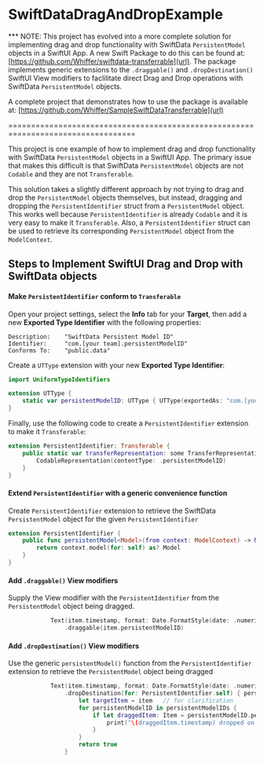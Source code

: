 # SwiftDataDragAndDropExample

*** NOTE: This project has evolved into a more complete solution for implementing drag and drop functionality with SwiftData `PersistentModel` objects in a SwiftUI App.
A new Swift Package to do this can be found at: [https://github.com/Whiffer/swiftdata-transferrable](url).
The package implements generic extensions to the `.draggable()` and `.dropDestination()` SwiftUI View modifiers to faclilitate direct Drag and Drop operations with SwiftData `PersistentModel` objects.


A complete project that demonstrates how to use the package is available at: [https://github.com/Whiffer/SampleSwiftDataTransferrable](url)

==================================================================================

This project is one example of how to implement drag and drop functionality with SwiftData `PersistentModel` objects in a SwiftUI App. The primary issue that makes this difficult is that SwiftData `PersistentModel` objects are not `Codable` and they are not `Transferable`.

This solution takes a slightly different approach by not trying to drag and drop the `PersistentModel` objects themselves, but instead, dragging and dropping the `PersistentIdentifier` struct from a `PersistentModel` object.  This works well because `PersistentIdentifier` is already `Codable` and it is very easy to make it `Transferable`.  Also, a `PersistentIdentifier` struct can be used to retrieve its corresponding `PersistentModel` object from the `ModelContext`.

## Steps to Implement SwiftUI Drag and Drop with SwiftData objects

#### Make `PersistentIdentifier` conform to `Transferable`
Open your project settings, select the **Info** tab for your **Target**, then add a new **Exported Type Identifier** with the following properties:
```
Description:    "SwiftData Persistent Model ID"
Identifier:     "com.[your team].persistentModelID"
Conforms To:    "public.data"
```
Create a `UTType` extension with your new **Exported Type Identifier**:
```swift
import UniformTypeIdentifiers

extension UTType {
    static var persistentModelID: UTType { UTType(exportedAs: "com.[your team].persistentModelID") }
}
```
Finally, use the following code to create a `PersistentIdentifier` extension to make it `Transferable`:
```swift
extension PersistentIdentifier: Transferable {
    public static var transferRepresentation: some TransferRepresentation {
        CodableRepresentation(contentType: .persistentModelID)
    }
}
```
#### Extend `PersistentIdentifier` with a generic convenience function
Create `PersistentIdentifier` extension to retrieve the SwiftData `PersistentModel` object for the given `PersistentIdentifier`
```swift
extension PersistentIdentifier {
    public func persistentModel<Model>(from context: ModelContext) -> Model? where Model : PersistentModel {
        return context.model(for: self) as? Model
    }
}
```
#### Add `.draggable()` View modifiers
Supply the View modifier with the `PersistentIdentifier` from the `PersistentModel` object being dragged.
```swift
            Text(item.timestamp, format: Date.FormatStyle(date: .numeric, time: .standard))
                .draggable(item.persistentModelID)
```
#### Add `.dropDestination()` View modifiers
Use the generic `persistentModel()` function from the `PersistentIdentifier` extension to retrieve the `PersistentModel` object being dragged
```swift
            Text(item.timestamp, format: Date.FormatStyle(date: .numeric, time: .standard))
                .dropDestination(for: PersistentIdentifier.self) { persistentModelIDs, _ in
                    let targetItem = item   // for clarification
                    for persistentModelID in persistentModelIDs {
                        if let draggedItem: Item = persistentModelID.persistentModel(from: self.modelContext) {
                            print("\(draggedItem.timestamp) dropped on: \(targetItem.timestamp)")
                        }
                    }
                    return true
                }
```

